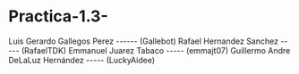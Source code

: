 # Practica-1.3-
Luis Gerardo Gallegos Perez ------ (Gallebot)
Rafael Hernandez Sanchez ----- (RafaelTDK)
Emmanuel Juarez Tabaco ----- (emmajt07)
Guillermo Andre DeLaLuz Hernández ----- (LuckyAidee)